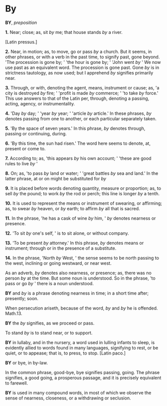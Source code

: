 # By

**BY**, _preposition_

**1.** Near; close; as, sit _by_ me; that house stands _by_ a river.

\[Latin pressus.\]

**2.** Near, in motion; as, to move, go or pass _by_ a church. But it seems, in other phrases, or with a verb in the past time, to signify past, gone beyond. 'The procession is gone by; ' 'the hour is gone by; ' 'John went _by_ ' We now use past as an equivalent word. The procession is gone past. Gone _by_ is in strictness tautology, as now used; but I apprehend _by_ signifies primarily near.

**3.** Through, or with, denoting the agent, means, instrument or cause; as, 'a city is destroyed _by_ fire; ' 'profit is made _by_ commerce; ' 'to take _by_ force.' This use answers to that of the Latin per, through, denoting a passing, acting, agency, or instrumentality.

**4.** 'Day _by_ day; ' 'year _by_ year; ' 'article _by_ article.' In these phrases, _by_ denotes passing from one to another, or each particular separately taken.

**5.** 'By the space of seven years.' In this phrase, _by_ denotes through, passing or continuing, during.

**6.** 'By this time, the sun had risen.' The word here seems to denote, at, present or come to.

**7.** According to; as, 'this appears _by_ his own account; ' 'these are good rules to live _by_ '

**8.** On; as, 'to pass _by_ land or water; ' 'great battles _by_ sea and land.' In the latter phrase, at or on might be substituted for _by_

**9.** It is placed before words denoting quantity, measure or proportion; as, to sell _by_ the pound; to work _by_ the rod or perch; this line is longer _by_ a tenth.

**10.** It is used to represent the means or instrument of swearing, or affirming; as, to swear _by_ heaven, or _by_ earth; to affirm _by_ all that is sacred.

**11.** In the phrase, 'he has a cask of wine _by_ him, ' _by_ denotes nearness or presence.

**12.** 'To sit _by_ one's self, ' is to sit alone, or without company.

**13.** 'To be present _by_ attorney.' In this phrase, _by_ denotes means or instrument; through or in the presence of a substitute.

**14.** In the phrase, 'North _by_ West, ' the sense seems to be north passing to the west, inclining or going westward, or near west.

As an adverb, _by_ denotes also nearness, or presence; as, there was no person _by_ at the time. But some noun is understood. So in the phrase, 'to pass or go _by_ ' there is a noun understood.

**BY** and _by_ is a phrase denoting nearness in time; in a short time after; presently; soon.

When persecution ariseth, because of the word, _by_ and _by_ he is offended. Math.13.

**BY** the _by_ signifies, as we proceed or pass.

To stand _by_ is to stand near, or to support.

**BY** in lullaby, and in the nursery, a word used in lulling infants to sleep, is evidently allied to words found in many languages, signifying to rest, or be quiet, or to appease; that is, to press, to stop. \[Latin paco.\]

**BY** or bye, in by-law.

In the common phrase, good-bye, bye signifies passing, going. The phrase signifies, a good going, a prosperous passage, and it is precisely equivalent to farewell.

**BY** is used in many compound words, in most of which we observe the sense of nearness, closeness, or a withdrawing or seclusion.
